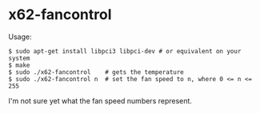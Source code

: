 # x62-fancontrol

Usage:

```
$ sudo apt-get install libpci3 libpci-dev # or equivalent on your system
$ make
$ sudo ./x62-fancontrol    # gets the temperature
$ sudo ./x62-fancontrol n  # set the fan speed to n, where 0 <= n <= 255
```

I'm not sure yet what the fan speed numbers represent.
